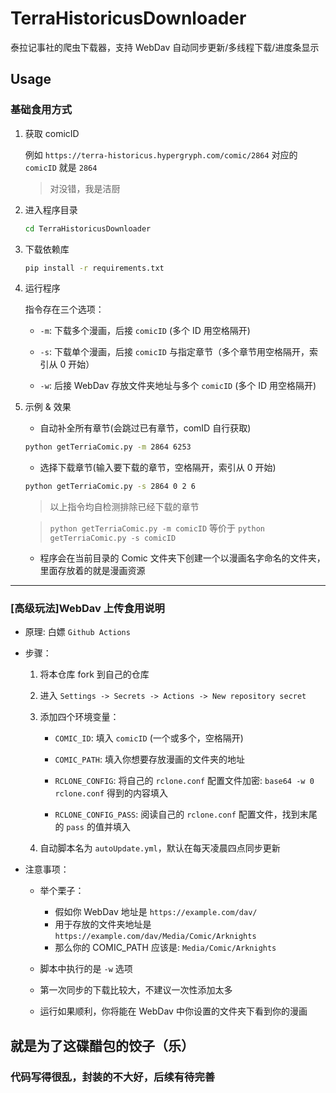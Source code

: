 # TerraHistoricusDownloader

泰拉记事社的爬虫下载器，支持 WebDav 自动同步更新/多线程下载/进度条显示

## Usage

### 基础食用方式

1. 获取 comicID

    例如 `https://terra-historicus.hypergryph.com/comic/2864` 对应的 `comicID` 就是 `2864`

    > 对没错，我是洁厨

2. 进入程序目录

    ```bash
    cd TerraHistoricusDownloader
    ```

3. 下载依赖库

    ```bash
    pip install -r requirements.txt
    ```

4. 运行程序

    指令存在三个选项：

    - `-m`: 下载多个漫画，后接 `comicID` (多个 ID 用空格隔开)

    - `-s`: 下载单个漫画，后接 `comicID` 与指定章节（多个章节用空格隔开，索引从 0 开始）

    - `-w`: 后接 WebDav 存放文件夹地址与多个 `comicID` (多个 ID 用空格隔开)

5. 示例 & 效果

    - 自动补全所有章节(会跳过已有章节，comID 自行获取)

    ```bash
    python getTerriaComic.py -m 2864 6253
    ```

    - 选择下载章节(输入要下载的章节，空格隔开，索引从 0 开始)

    ```bash
    python getTerriaComic.py -s 2864 0 2 6
    ```

    > 以上指令均自检测排除已经下载的章节

    > `python getTerriaComic.py -m comicID` 等价于 `python getTerriaComic.py -s comicID`

    - 程序会在当前目录的 Comic 文件夹下创建一个以漫画名字命名的文件夹，里面存放着的就是漫画资源

---

### [高级玩法]WebDav 上传食用说明

- 原理: 白嫖 `Github Actions`

- 步骤：

    1. 将本仓库 fork 到自己的仓库

    2. 进入 `Settings -> Secrets -> Actions -> New repository secret`

    3. 添加四个环境变量：

        - `COMIC_ID`: 填入 `comicID` (一个或多个，空格隔开)

        - `COMIC_PATH`: 填入你想要存放漫画的文件夹的地址

        - `RCLONE_CONFIG`: 将自己的 `rclone.conf` 配置文件加密: `base64 -w 0 rclone.conf` 得到的内容填入

        - `RCLONE_CONFIG_PASS`: 阅读自己的 `rclone.conf` 配置文件，找到末尾的 `pass` 的值并填入

    4. 自动脚本名为 `autoUpdate.yml`，默认在每天凌晨四点同步更新

- 注意事项：

    - 举个栗子：
        - 假如你 WebDav 地址是 `https://example.com/dav/`
        - 用于存放的文件夹地址是 `https://example.com/dav/Media/Comic/Arknights`
        - 那么你的 COMIC_PATH 应该是: `Media/Comic/Arknights`

    - 脚本中执行的是 `-w` 选项

    - 第一次同步的下载比较大，不建议一次性添加太多

    - 运行如果顺利，你将能在 WebDav 中你设置的文件夹下看到你的漫画

## 就是为了这碟醋包的饺子（乐）

### 代码写得很乱，封装的不大好，后续有待完善
